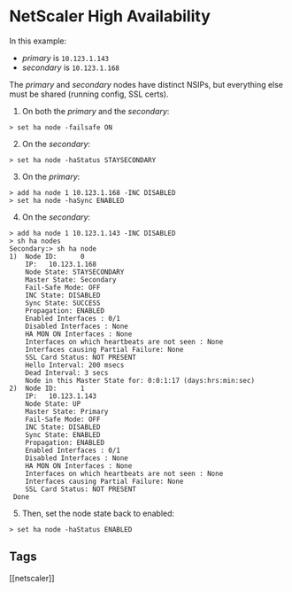 # NetScaler High Availability

In this example:
- *primary* is `10.123.1.143`
- *secondary* is `10.123.1.168`

The *primary* and *secondary* nodes have distinct NSIPs, but everything else must be shared (running config, SSL certs).

1. On both the *primary* and the *secondary*:

```
> set ha node -failsafe ON
```

2. On the *secondary*:

```
> set ha node -haStatus STAYSECONDARY
```

3. On the *primary*:

```
> add ha node 1 10.123.1.168 -INC DISABLED
> set ha node -haSync ENABLED
```

4. On the *secondary*:

```
> add ha node 1 10.123.1.143 -INC DISABLED
> sh ha nodes
Secondary:> sh ha node
1)  Node ID:      0
    IP:   10.123.1.168
    Node State: STAYSECONDARY
    Master State: Secondary
    Fail-Safe Mode: OFF
    INC State: DISABLED
    Sync State: SUCCESS
    Propagation: ENABLED
    Enabled Interfaces : 0/1
    Disabled Interfaces : None
    HA MON ON Interfaces : None
    Interfaces on which heartbeats are not seen : None
    Interfaces causing Partial Failure: None
    SSL Card Status: NOT PRESENT
    Hello Interval: 200 msecs
    Dead Interval: 3 secs
    Node in this Master State for: 0:0:1:17 (days:hrs:min:sec)
2)  Node ID:      1
    IP:   10.123.1.143
    Node State: UP
    Master State: Primary
    Fail-Safe Mode: OFF
    INC State: DISABLED
    Sync State: ENABLED
    Propagation: ENABLED
    Enabled Interfaces : 0/1
    Disabled Interfaces : None
    HA MON ON Interfaces : None
    Interfaces on which heartbeats are not seen : None
    Interfaces causing Partial Failure: None
    SSL Card Status: NOT PRESENT
 Done
```

5. Then, set the node state back to enabled:

```
> set ha node -haStatus ENABLED
```

## Tags
[[netscaler]]
